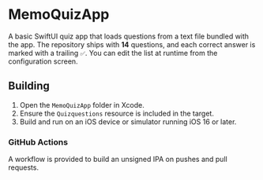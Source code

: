 # MemoQuizApp

A basic SwiftUI quiz app that loads questions from a text file bundled with the app. The repository ships with **14** questions, and each correct answer is marked with a trailing `✅`. You can edit the list at runtime from the configuration screen.

## Building
1. Open the `MemoQuizApp` folder in Xcode.
2. Ensure the `Quizquestions` resource is included in the target.
3. Build and run on an iOS device or simulator running iOS 16 or later.

### GitHub Actions
A workflow is provided to build an unsigned IPA on pushes and pull requests.
